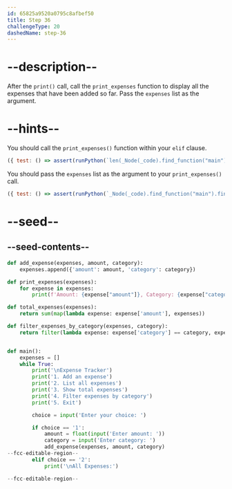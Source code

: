 ```yaml
---
id: 65825a9520a0795c8afbef50
title: Step 36
challengeType: 20
dashedName: step-36
---
```


# --description--

After the `print()` call, call the `print_expenses` function to display all the expenses that have been added so far. Pass the `expenses` list as the argument.

# --hints--

You should call the `print_expenses()` function within your `elif` clause.

```js
({ test: () => assert(runPython(`len(_Node(_code).find_function("main").find_whiles()[0].find_bodies()[0].find_ifs()[0].find_bodies()[1].find_calls("print_expenses")) == 1`)) })
```

You should pass the `expenses` list as the argument to your `print_expenses()` call.

```js
({ test: () => assert(runPython(`_Node(_code).find_function("main").find_whiles()[0].find_bodies()[0].find_ifs()[0].find_bodies()[1].has_call("print_expenses(expenses)")`)) })
```

# --seed--

## --seed-contents--

```py
def add_expense(expenses, amount, category):
    expenses.append({'amount': amount, 'category': category})

def print_expenses(expenses):
    for expense in expenses:
        print(f'Amount: {expense["amount"]}, Category: {expense["category"]}')

def total_expenses(expenses):
    return sum(map(lambda expense: expense['amount'], expenses))

def filter_expenses_by_category(expenses, category):
    return filter(lambda expense: expense['category'] == category, expenses)


def main():
    expenses = []
    while True:
        print('\nExpense Tracker')
        print('1. Add an expense')
        print('2. List all expenses')
        print('3. Show total expenses')
        print('4. Filter expenses by category')
        print('5. Exit')

        choice = input('Enter your choice: ')

        if choice == '1':
            amount = float(input('Enter amount: '))
            category = input('Enter category: ')
            add_expense(expenses, amount, category)
--fcc-editable-region--
        elif choice == '2':
            print('\nAll Expenses:')

--fcc-editable-region--
```
